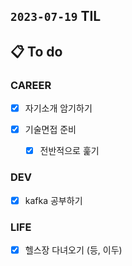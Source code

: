 ## `2023-07-19` TIL

## 📋 To do

### CAREER

- [x] 자기소개 암기하기
  
- [x] 기술면접 준비
  - [x] 전반적으로 훑기

### DEV

- [x] kafka 공부하기

### LIFE

- [x] 헬스장 다녀오기 (등, 이두)